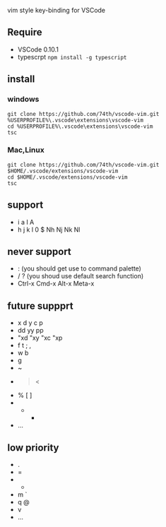 vim style key-binding for VSCode

## Require

* VSCode 0.10.1
* typescrpt ```npm install -g typescript```

## install

### windows

```
git clone https://github.com/74th/vscode-vim.git %USERPROFILE%\.vscode\extensions\vscode-vim
cd %USERPROFILE%\.vscode\extensions\vscode-vim
tsc
```
### Mac,Linux

```
git clone https://github.com/74th/vscode-vim.git $HOME/.vscode/extensions/vscode-vim
cd $HOME/.vscode/extensions/vscode-vim
tsc
``` 

## support

* i a I A
* h j k l 0 $ Nh Nj Nk Nl

## never support

* : (you should get use to command palette)
* / ? (you shoud use default search function)
* Ctrl-x Cmd-x Alt-x Meta-x

## future suppprt

* x d y c p
* dd yy pp
* "xd "xy "xc "xp
* f t ; ,
* w b
* g
* ~
* > <
* % [ ]
* + -
* ...

## low priority

* .
* =
* *
* m `
* q @
* v
* ...